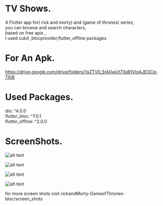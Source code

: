 # TV Shows.
A Flutter app for( rick and morty) and (game of thrones) series,  
you can browse and search characters,   
based on free apis ,   
I used cubit ,blocprovider,flutter_offline packages  


# For An Apk.

https://drive.google.com/drive/folders/1oZTV0_5rA0wUt73sB1VlgAJEOCq-7XI8   

# Used Packages.
  dio: ^4.0.0    
  flutter_bloc: ^7.0.1    
  flutter_offline: ^2.0.0   
  
  # ScreenShots.
  
  ![alt text](https://github.com/mo7amedaliEbaid/RickandMorty-GameofThrones-Bloc/blob/master/rickandMorty-GameofThrones-bloc/screen_shots/got.jpg?raw=true)
  
  
  ![alt text](https://github.com/mo7amedaliEbaid/RickandMorty-GameofThrones-Bloc/blob/master/rickandMorty-GameofThrones-bloc/screen_shots/offline_wide.jpg?raw=true)
  
  
 ![alt text](https://github.com/mo7amedaliEbaid/RickandMorty-GameofThrones-Bloc/blob/master/rickandMorty-GameofThrones-bloc/screen_shots/char3.jpg?raw=true)
  
  
  ![alt text](https://github.com/mo7amedaliEbaid/RickandMorty-GameofThrones-Bloc/blob/master/rickandMorty-GameofThrones-bloc/screen_shots/search.jpg?raw=true)      
  
  for more screen shots visit rickandMorty-GameofThrones-bloc/screen_shots
  
